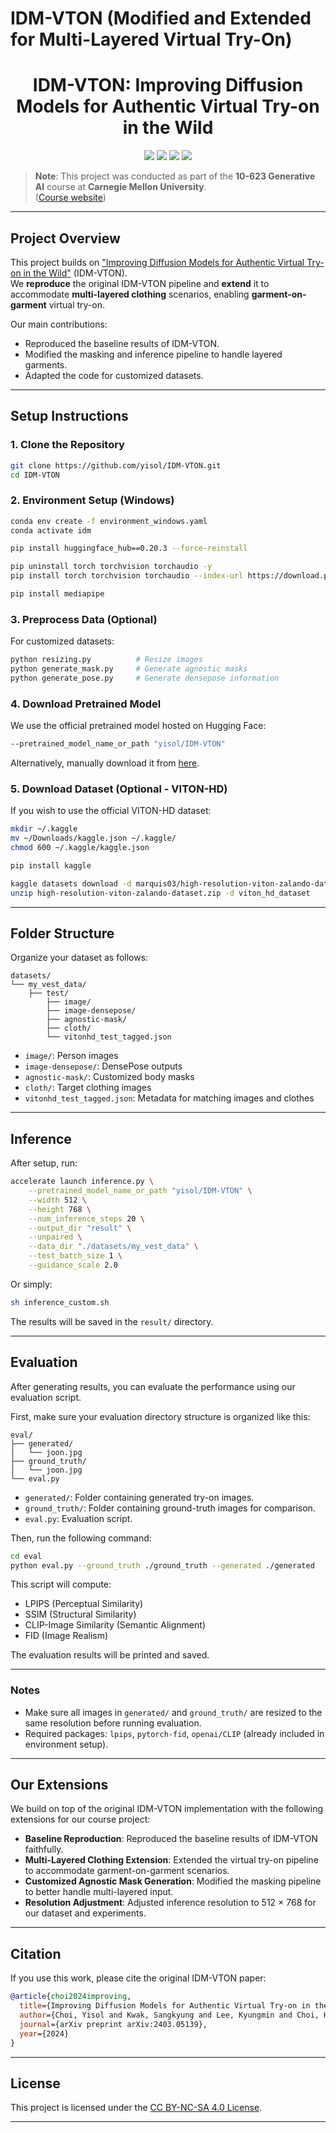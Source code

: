 # IDM-VTON (Modified and Extended for Multi-Layered Virtual Try-On)

<div align="center">
<h1>IDM-VTON: Improving Diffusion Models for Authentic Virtual Try-on in the Wild</h1>
<a href='https://idm-vton.github.io'><img src='https://img.shields.io/badge/Project-Page-green'></a>
<a href='https://arxiv.org/abs/2403.05139'><img src='https://img.shields.io/badge/Paper-Arxiv-red'></a>
<a href='https://huggingface.co/spaces/yisol/IDM-VTON'><img src='https://img.shields.io/badge/Hugging%20Face-Demo-yellow'></a>
<a href='https://huggingface.co/yisol/IDM-VTON'><img src='https://img.shields.io/badge/Hugging%20Face-Model-blue'></a>
</div>

> **Note**: This project was conducted as part of the **10-623 Generative AI** course at **Carnegie Mellon University**.  
> ([Course website](https://www.cs.cmu.edu/~mgormley/courses/10423/))

---

## Project Overview

This project builds on ["Improving Diffusion Models for Authentic Virtual Try-on in the Wild"](https://arxiv.org/abs/2403.05139) (IDM-VTON).  
We **reproduce** the original IDM-VTON pipeline and **extend** it to accommodate **multi-layered clothing** scenarios, enabling **garment-on-garment** virtual try-on.

Our main contributions:
- Reproduced the baseline results of IDM-VTON.
- Modified the masking and inference pipeline to handle layered garments.
- Adapted the code for customized datasets.

---

## Setup Instructions

### 1. Clone the Repository

```bash
git clone https://github.com/yisol/IDM-VTON.git
cd IDM-VTON
```

### 2. Environment Setup (Windows)

```bash
conda env create -f environment_windows.yaml
conda activate idm

pip install huggingface_hub==0.20.3 --force-reinstall

pip uninstall torch torchvision torchaudio -y
pip install torch torchvision torchaudio --index-url https://download.pytorch.org/whl/cu121

pip install mediapipe
```

### 3. Preprocess Data (Optional)

For customized datasets:

```bash
python resizing.py          # Resize images
python generate_mask.py     # Generate agnostic masks
python generate_pose.py     # Generate densepose information
```

### 4. Download Pretrained Model

We use the official pretrained model hosted on Hugging Face:

```bash
--pretrained_model_name_or_path "yisol/IDM-VTON"
```

Alternatively, manually download it from [here](https://huggingface.co/yisol/IDM-VTON).

### 5. Download Dataset (Optional - VITON-HD)

If you wish to use the official VITON-HD dataset:

```bash
mkdir ~/.kaggle
mv ~/Downloads/kaggle.json ~/.kaggle/
chmod 600 ~/.kaggle/kaggle.json

pip install kaggle

kaggle datasets download -d marquis03/high-resolution-viton-zalando-dataset
unzip high-resolution-viton-zalando-dataset.zip -d viton_hd_dataset
```

---

## Folder Structure

Organize your dataset as follows:

```
datasets/
└── my_vest_data/
    ├── test/
        ├── image/
        ├── image-densepose/
        ├── agnostic-mask/
        ├── cloth/
        └── vitonhd_test_tagged.json
```

- `image/`: Person images
- `image-densepose/`: DensePose outputs
- `agnostic-mask/`: Customized body masks
- `cloth/`: Target clothing images
- `vitonhd_test_tagged.json`: Metadata for matching images and clothes

---

## Inference

After setup, run:

```bash
accelerate launch inference.py \
    --pretrained_model_name_or_path "yisol/IDM-VTON" \
    --width 512 \
    --height 768 \
    --num_inference_steps 20 \
    --output_dir "result" \
    --unpaired \
    --data_dir "./datasets/my_vest_data" \
    --test_batch_size 1 \
    --guidance_scale 2.0
```

Or simply:

```bash
sh inference_custom.sh
```

The results will be saved in the `result/` directory.

---

## Evaluation

After generating results, you can evaluate the performance using our evaluation script.

First, make sure your evaluation directory structure is organized like this:

```
eval/
├── generated/
│   └── joon.jpg
├── ground_truth/
│   └── joon.jpg
└── eval.py
```

- `generated/`: Folder containing generated try-on images.
- `ground_truth/`: Folder containing ground-truth images for comparison.
- `eval.py`: Evaluation script.

Then, run the following command:

```bash
cd eval
python eval.py --ground_truth ./ground_truth --generated ./generated
```

This script will compute:
- LPIPS (Perceptual Similarity)
- SSIM (Structural Similarity)
- CLIP-Image Similarity (Semantic Alignment)
- FID (Image Realism)

The evaluation results will be printed and saved.

---

### Notes
- Make sure all images in `generated/` and `ground_truth/` are resized to the same resolution before running evaluation.
- Required packages: `lpips`, `pytorch-fid`, `openai/CLIP` (already included in environment setup).

---

## Our Extensions

We build on top of the original IDM-VTON implementation with the following extensions for our course project:

- **Baseline Reproduction**: Reproduced the baseline results of IDM-VTON faithfully.
- **Multi-Layered Clothing Extension**: Extended the virtual try-on pipeline to accommodate garment-on-garment scenarios.
- **Customized Agnostic Mask Generation**: Modified the masking pipeline to better handle multi-layered input.
- **Resolution Adjustment**: Adjusted inference resolution to 512 × 768 for our dataset and experiments.

---

## Citation

If you use this work, please cite the original IDM-VTON paper:

```bibtex
@article{choi2024improving,
  title={Improving Diffusion Models for Authentic Virtual Try-on in the Wild},
  author={Choi, Yisol and Kwak, Sangkyung and Lee, Kyungmin and Choi, Hyungwon and Shin, Jinwoo},
  journal={arXiv preprint arXiv:2403.05139},
  year={2024}
}
```

---

## License

This project is licensed under the [CC BY-NC-SA 4.0 License](https://creativecommons.org/licenses/by-nc-sa/4.0/legalcode).

---

